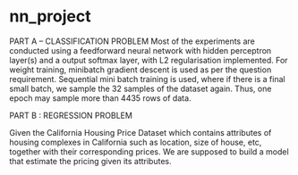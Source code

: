 # nn_project
PART A – CLASSIFICATION PROBLEM
Most of the experiments are conducted using a feedforward neural network with hidden perceptron layer(s) and a output softmax layer, with L2 regularisation implemented. For weight training, minibatch gradient descent is used as per the question requirement.
Sequential mini batch training is used, where if there is a final small batch, we sample the 32 samples of the dataset again. Thus, one epoch may sample more than 4435 rows of data.

PART B : REGRESSION PROBLEM

Given the California Housing Price Dataset which contains attributes of housing complexes in California such as location, size of house, etc, together with their corresponding prices. We are supposed to build a model that estimate the pricing given its attributes.
